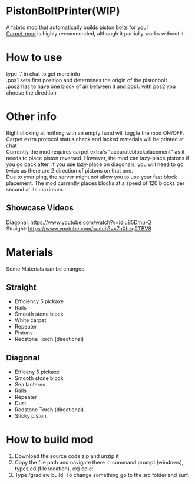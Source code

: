 # PistonBoltPrinter(WIP)
A fabric mod that automatically builds piston bolts for you!<br> 
[Carpet-mod](https://github.com/gnembon/fabric-carpet) is highly recommended, although it partially works without it.<br>
# How to use
type '.' in chat to get more info<br> 
.pos1 sets first position and determines the origin of the pistonbolt<br> 
.pos2 has to have one block of air between it and pos1. with pos2 you choose the diredtion<br> 
# Other info
Right clicking at nothing with an empty hand will toggle the mod ON/OFF.<br> 
Carpet extra protocol status check and lacked materials will be printed at chat <br>
Currently the mod requires carpet extra's "accurateblockplacement" as it needs to place piston reversed. However, the mod can lazy-place pistons if you go back after. If you use lazy-place on diagonals, you will need to go twice as there are 2 direction of pistons on that one.<br> 
Due to your ping, the server might not allow you to use your fast block placement. The mod currently places blocks at a speed of 120 blocks per second at its maximum.<br> 
## Showcase Videos
Diagonal: https://www.youtube.com/watch?v=idju85Dmu-Q <br>
Straight: https://www.youtube.com/watch?v=7nXhzq2TBV8 <br>

# Materials
Some Materials can be changed.

## Straight
- Efficiency 5 pickaxe
- Rails
- Smooth stone block
- White carpet
- Repeater
- Pistons
- Redstone Torch (directional)<br>
## Diagonal
- Efficeny 5 pickaxe
- Smooth stone block
- Sea lanterns
- Rails
- Repeater
- Dust
- Redstone Torch (directional)
- Sticky piston.
# How to build mod
1. Download the source code zip and unzip it
2. Copy the file path and navigate there in command prompt (windows), types cd (file location). ex) cd c:
3. Type /gradlew build. To change something go to the src folder and surf.

